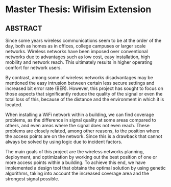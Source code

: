 # Master Thesis: Wifisim Extension

## ABSTRACT

Since some years wireless communications seem to be at the order of the day, both as homes as in offices, college campuses or larger scale networks. Wireless networks have been imposed over conventional networks due to advantages such as low cost, easy installation, high mobility and network reach. This ultimately results in higher operating comfort for network users.

By contrast, among some of wireless networks disadvantages may be mentioned the easy intrusion between certain less secure settings and increased bit error rate (BER). However, this project has sought to focus on those aspects that significantly reduce the quality of the signal or even the total loss of this, because of the distance and the environment in which it is located.

When installing a WiFi network within a building, we can find coverage problems, as the difference in signal quality at some areas compared to others, and even areas where the signal does not even reach. These problems are closely related, among other reasons, to the position where the access points are on the network. Since this is a drawback that cannot always be solved by using logic due to incident factors.

The main goals of this project are the wireless networks planning, deployment, and optimization by working out the best position of one or more access points within a building. To achieve this end, we have implemented a design tool that obtains the optimal solution by using genetic algorithms, taking into account the increased coverage area and the strongest signal possible.
